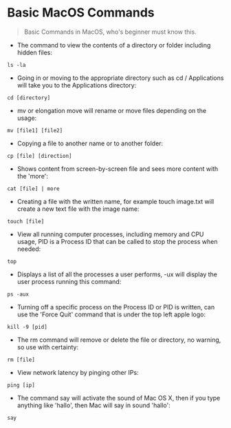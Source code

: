 # Basic MacOS Commands

> Basic Commands in MacOS, who's beginner must know this.

- The command to view the contents of a directory or folder including hidden files:

`ls -la`

- Going in or moving to the appropriate directory such as cd / Applications will take you to the Applications directory:

`cd [directory]`

- mv or elongation move will rename or move files depending on the usage:

`mv [file1] [file2]`

- Copying a file to another name or to another folder:

`cp [file] [direction]`

- Shows content from screen-by-screen file and sees more content with the 'more':

`cat [file] | more `

- Creating a file with the written name, for example touch image.txt will create a new text file with the image name:

`touch [file]`

- View all running computer processes, including memory and CPU usage, PID is a Process ID that can be called to stop the process when needed:

`top`

- Displays a list of all the processes a user performs, -ux will display the user process running this command:

`ps -aux`

- Turning off a specific process on the Process ID or PID is written, can use the 'Force Quit' command that is under the top left apple logo:

`kill -9 [pid]`

- The rm command will remove or delete the file or directory, no warning, so use with certainty:

`rm [file]`

- View network latency by pinging other IPs:

`ping [ip]`

- The command say will activate the sound of Mac OS X, then if you type anything like 'hallo', then Mac will say in sound 'hallo':

`say`
